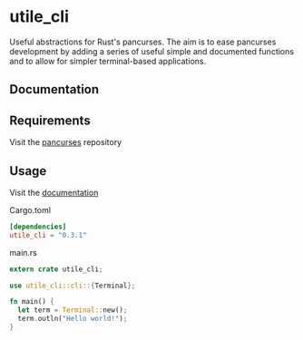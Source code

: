 # utile_cli
Useful abstractions for Rust's pancurses. The aim is to ease pancurses development by adding a series of useful simple and documented functions and to allow for simpler terminal-based applications.

## Documentation
## Requirements
Visit the [pancurses](https://github.com/ihalila/pancurses) repository

## Usage
Visit the [documentation](https://docs.rs/utile_cli/0.3.1/utile_cli/)

Cargo.toml
```toml
[dependencies]
utile_cli = "0.3.1"
```

main.rs
```rust
extern crate utile_cli;

use utile_cli::cli::{Terminal};

fn main() {
  let term = Terminal::new();
  term.outln("Hello world!");
}
```
